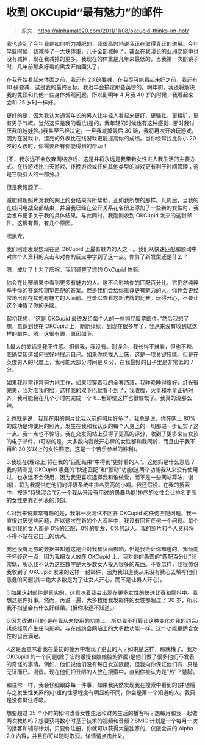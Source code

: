 # 收到 OKCupid“最有魅力”的邮件

> 原文：<https://alphamale20.com/2011/11/08/okcupid-thinks-im-hot/>

我也谈到了今年我是如何努力减肥的，我很高兴地说我正在取得真正的进展。今年早些时候，我减掉了一大块体重，几乎全部减掉了，甚至在我漫长的亚洲之旅中也没有减掉，现在我减掉的更多。我现在的体重是几年来最低的，当我第一次照镜子时，几年前那条好看的黑龙开始回头了。

在我开始看起来体面之前，我还有 20 磅要减，在我尽可能看起来好之前，我还有 10 磅要减，这是我的最终目标。我迟早会搞定那些英镑的。明年初，我还将解决我的秃顶和其他一些身体外观问题，所以到明年 4 月我 40 岁的时候，我看起来会和 25 岁时一样好。

更好的是，因为我认为通常年长的男人比年轻人看起来更好，更强壮，更粗犷，更有男子气概。当然这只是我的看法(是的，我年轻的时候也有这种感觉...那时我讨厌我的娃娃脸。)我甚至已经决定，一旦我减掉最后 30 磅，我将再次开始玩游戏，因为在游戏中，漂亮的外表比在线游戏更能提高你的成绩。当你经常找比你小 20 岁的女孩时，你需要所有你能得到的帮助！

(不，我永远不会放弃网络游戏，这是并将永远是我带新女性进入我生活的主要方式。在线游戏比白天游戏、夜晚游戏或任何其他类型的游戏更有利于时间管理；这是它吸引人的一部分。)

但是我跑题了...

减肥和新照片对我的网上约会结果有所帮助，正如我所想的那样。几周后，当我的在线闪电战全部结束，并且我已经在公开关系花名册上添加了一些新的女性时，我会发布更多关于我的具体结果。与此同时，我刚刚收到 OKCupid 发来的这封邮件。这很有趣，有几个原因。

嘿黑龙，

我们刚刚发现您现在是 OkCupid 上最有魅力的人之一。我们从快速匹配和颤动中对你个人资料的点击和对你的反应中学到了这一点。你剪了新发型还是什么？

嗯，成功了！为了庆祝，我们调整了您的 OkCupid 体验:

你会在比赛结果中看到更多有魅力的人。这不会影响你的匹配百分比，它仍然纯粹基于你的答案和期望匹配的答案。但是我们会给你推荐更有魅力的人。你也会更经常地出现在其他有魅力的人面前。登录以查看您新洗牌的比赛。玩得开心，不要让这个冲昏了你的头脑。

起初我想，“这是 OKCupid 最终发给每个人的一些狗屁股票邮件。”然后我想了想，意识到我在 OKCupid 上，断断续续，到现在很多年了，我从来没有收到过这样的邮件。嗯。这很有趣，原因如下:

1.最大的笑话是我不性感。相信我，我没有。别误会，我长得不难看，但也不辣。我确实知道如何很好地展示自己。如果你想找人上床，这是一项关键技能。但是在英俊男人的尺度上，我可能大部分时间是 6 分，在我最好的日子里是非常低的 7 分。

如果我非常非常努力地工作，如果我穿着我的全套西装，我昨晚睡得很好，灯光很完美，我对准我的脸，这样我的双下巴就看不到了，我收腹，火星和木星正确对齐，我可能会在几个小时内完成一个 8...但即使这样也很慷慨了。我真的没那么辣。

2.也就是说，我现在用的照片比我以前的照片好多了。我总是说，你在网上 80%的成功是你使用的照片，发生在我和我认识的每个人身上的一切都进一步证实了这一点。我一点也不惊讶，我在交友网站上获得了更高的评分，收到了更多来自女孩的电子邮件。(可悲的是，大多数向我敞开心扉的女性都和我同龄，而且由于我不再和 30 岁以上的女性网恋，这是一个苦乐参半的胜利)。

3.我现在(理论上)将在我的“匹配结果”中得到“更好看的人”。这他妈是什么意思？我的猜测是 OKCupid 愚蠢的“快速匹配”和“颤动”功能(这两个功能我从来没有使用过，也永远不会使用，因为我更喜欢选择我和谁做爱，而不是一些网站算法，谢谢)，将为我提供在他们的评级系统中排名更高的小鸡。我还假设，在我的搜索中，按照“特殊混合”(另一个我从来没有用过的愚蠢功能)排序的女性会让排名更高的女性更靠近列表的顶部。

4.对我来说非常有趣的是，我第一次测试不回答 OKCupid 的任何匹配问题。我一直很讨厌这些问题，所以这次在新的个人资料中，我没有回答任何一个问题。每个看到我的女人都是 0%的匹配，0%的朋友，0%的敌人。我的照片和个人资料将不得不站在它自己的优点。

我还没有足够的数据来知道这是否对我有负面影响，但是我会让你知道的。我倾向于怀疑这一点，因为我把女人放在 OKCupid 上，我对她的愚蠢的“匹配百分比”非常低，所以我不认为这些数字是大多数女人投入很多的东西。不管怎样，我很惊讶我收到了 OKCupid 发来的这样一封邮件，因为我知道我从来没有费心去填写他们愚蠢的问题(其中绝大多数是为了让女人开心，而不是让男人开心)。

5.如果这封邮件是真实的，这意味着我会出现在更多女性的快速比赛和颤抖中。我想这是件好事。然而，再说一遍，大多数给我发邮件的女性都超过了 30 岁，所以我不指望会有什么好结果。(但你永远不知道。)

6.因为改进(可能)是在我从未使用的功能上，所以我不打算让这种变化对我的约会/诱惑经历产生任何影响。与在线约会网站上的大多数功能一样，这个功能更适合女性的自我满足。

7.这是否意味着我在最初的搜索中发现了更丑的人？如果是这样，那就糟了。我对 OKCupid 的一个问题(除了它的缓慢和娘娘腔的界面)是他们做了很多他们不发表的奇怪的事情。例如，他们说他们没有每日发送限额，但我向你保证他们有...只是无证而已。混蛋。现在他们把丑陋的人放在搜索中，直到你被认为是“热”？蹩脚。

和往常一样，我会仔细跟踪每一件事，如果我突然发现我在搜索中看到的(并随后与之发生性关系的)小妞的性感程度有明显的不同，你会是第一个知道的人。我只是没有屏住呼吸。

想要超过 35 个小时的如何改善女性生活和财务生活的播客吗？想每月和我一起做两次教练吗？想要获得数小时基于技术的视频和音频？SMIC 计划是一个每月一次的播客和辅导计划，只要你注册，你就可以获得大量独家的、仅限会员的 Alpha 2.0 内容，并且你可以随时取消。详情请点击此处。